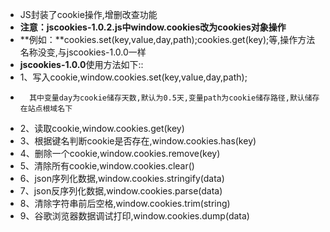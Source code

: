 

- JS封装了cookie操作,增删改查功能
- **注意：jscookies-1.0.2.js中window.cookies改为cookies对象操作**
- **例如：**cookies.set(key,value,day,path);cookies.get(key);等,操作方法名称没变,与jscookies-1.0.0一样
- **jscookies-1.0.0**使用方法如下::
- 1、写入cookie,window.cookies.set(key,value,day,path);
-       其中变量day为cookie储存天数,默认为0.5天,变量path为cookie储存路径,默认储存在站点根域名下
- 2、读取cookie,window.cookies.get(key)
- 3、根据键名判断cookie是否存在,window.cookies.has(key)
- 4、删除一个cookie,window.cookies.remove(key)
- 5、清除所有cookie,window.cookies.clear()
- 6、json序列化数据,window.cookies.stringify(data)
- 7、json反序列化数据,window.cookies.parse(data)
- 8、清除字符串前后空格,window.cookies.trim(string)
- 9、谷歌浏览器数据调试打印,window.cookies.dump(data)